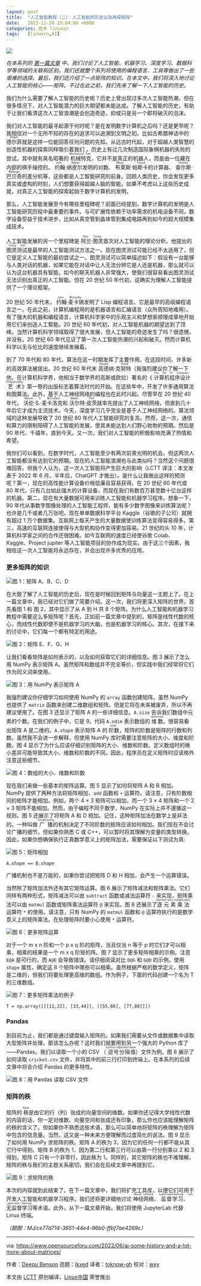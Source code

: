 ```yaml
---
layout: post
title:	"人工智能教程（二）：人工智能的历史以及再探矩阵"
date:	2023-11-20 15:04:00 +0800 
categories:	技术 linuxcn 
tags:	[linuxcn,AI]
---
```



![](/Asserts/Images/album/202311/20/150356w8cvn62a82uvgc8a.png)


*在本系列的 [第一篇文章](/article-16326-1.html) 中，我们讨论了人工智能、机器学习、深度学习、数据科学等领域的关联和区别。我们还就整个系列将使用的编程语言、工具等做出了一些艰难的选择。最后，我们还介绍了一点矩阵的知识。在本文中，我们将深入地讨论人工智能的核心——矩阵。不过在此之前，我们先来了解一下人工智能的历史。*


我们为什么需要了解人工智能的历史呢？历史上曾出现过多次人工智能热潮，但在很多情况下，对人工智能潜力的巨大期望都未能达成。了解人工智能的历史，有助于让我们看清这次人工智浪潮是会创造奇迹，抑或只是另一个即将破灭的泡沫。


我们对人工智能的最寻起源于何时呢？是在发明数字计算机之后吗？还是更早呢？我相信对一个无所不知的存在的追求可以追溯到文明之初。比如古希腊神话中的 <ruby> 德尔菲 <rt>  Delphi </rt></ruby> 就是这样一位能回答任何问题的先知。从远古时代起，对于超越人类智慧的创造性机器的探索同样吸引着我们 。历史上有过几次制造国际象棋机器的失败的尝试。其中就有臭名昭著的<ruby> 机械特克 <rt>  Mechanical Turk </rt></ruby>，它并不是真正的机器人，而是由一位藏在内部的棋手操控的。<ruby> 约翰·纳皮尔 <rt>  John Napier </rt></ruby> 发明的对数、<ruby> 布莱斯·帕斯卡 <rt>  Blaise Pascal </rt></ruby> 的计算器、<ruby> 查尔斯·巴贝奇 <rt>  Charles Babbage </rt></ruby> 的差分机等，这些都是人工智能研究的前身。回顾人类历史，你会发现更多真实或虚构的时刻，人们想要获得超越人脑的智能。如果不考虑以上这些历史成就，对真正人工智能的探索起始于数字计算机的发明。


那么，人工智能发展至今有哪些里程碑呢？前面已经提到，数字计算机的发明是人工智能研究历程中最重要的事件。与可扩展性依赖于功率需求的机电设备不同，数字设备受益于技术进步，比如从真空管到晶体管到集成电路再到如今的超大规模集成技术。


人工智能发展的另一个里程碑是 <ruby> 阿兰·图灵 <rt>  Alan Turing </rt></ruby> 首次对人工智能的理论分析。他提出的 <ruby> 图灵测试 <rt>  Turing test </rt></ruby> 是最早的人工智能测试方法之一。现在图灵测试可能已经不太适用了，但它是定义人工智能的最初尝试之一。图灵测试可以简单描述如下：假设有一台能够与人类对话的机器，如果它能在对话中让人无法分辨它是人还是机器，那么就可以认为这台机器具有智能。如今的聊天机器人非常强大，使我们很容易看出图灵测试无法识别出真正的人工智能。但在 20 世纪 50 年代初，这确实为理解人工智能提供了一个理论框架。


20 世纪 50 年代末，<ruby> 约翰·麦卡锡 <rt>  John McCarthy </rt></ruby> 发明了 Lisp 编程语言。它是最早的高级编程语言之一。在此之前，计算机编程用的是机器语言和汇编语言（众所周知地难用）。有了强大的机器和编程语言，计算机科学家中的乐观主义和梦想家顺理成章地开始用它们来创造人工智能。20 世纪 60 年代初，对人工智能机器的期望达到了顶峰。当然计算机科学领域取得了很大发展，但人工智能的奇迹发生了吗？很遗憾，并没有。20 世纪 60 年代见证了第一次人工智能热潮的兴起和破灭。然而计算机科学以无与伦比的速度继续发展着。


到了 70 年代和 80 年代，算法在这一时期发挥了主要作用。在这段时间，许多新的高效算法被提出。20 世纪 60 年代末<ruby> 高德纳·克努特 <rt>  Donald Knuth </rt></ruby>（我强烈建议你了解一下他，在计算机科学界，他相当于数学界的高斯或欧拉）著名的《<ruby> 计算机程序设计艺术 <rt>  The Art of Computer Programming </rt></ruby>》第一卷的出版标志着算法时代的开始。在这些年中，开发了许多通用算法和图算法。此外，基于人工神经网络的编程也在此时兴起。尽管早在 20 世纪 40 年代，<ruby> 沃伦·S.·麦卡洛克 <rt>  Warren S. McCulloch </rt></ruby>和<ruby> 沃尔特·皮茨 <rt>  Walter Pitts </rt></ruby> 就率先提出了人工神经网络，但直到几十年后它才成为主流技术。今天，深度学习几乎完全是基于人工神经网络的。算法领域的这种发展导致了 20 世纪 80 年代人工智能研究的复苏。然而，这一次，通信和算力的限制阻碍了人工智能的发展，使其未能达到人们野心勃勃的预期。然后是 90 年代、千禧年，直到今天。又一次，我们对人工智能的积极影响充满了热情和希望。


我你们可以看到，在数字时代，人工智能至少有两次前景光明的机会。但这两次人工智能都没有达到它的预期。现在的人工智能浪潮也与此类似吗？当然这个问题很难回答。但我个人认为，这一次人工智能将产生巨大的影响（LCTT 译注：本文发表于 2022 年 6 月，半年后，ChatGPT 才推出）。是什么让我做出这样的预测呢？第一，现在的高性能计算设备价格低廉且容易获得。在 20 世纪 60 年代或 80 年代，只有几台如此强大的计算设备，而现在我们有数百万甚至数十亿台这样的机器。第二，现在有大量数据可用来训练人工智能和机器学习程序。想象一下，90 年代从事数字图像处理的人工智能工程师，能有多少数字图像来训练算法呢？也许是几千或者几万张吧。现在单单数据科学平台 Kaggle（谷歌的子公司）就拥有超过 1 万个数据集。互联网上每天产生的大量数据使训练算法变得容易得多。第三，高速的互联网连接使得与大型机构协作变得更加容易。21 世纪的头 10 年，计算机科学家之间的合作还很困难。如今互联网的速度已经使谷歌 Colab、Kaggle、Project jupiter 等人工智能项目的协作成为现实。由于这三个因素，我相信这一次人工智能将永远存在，并会出现许多优秀的应用。


### 更多矩阵的知识


![图 1：矩阵 A、B、C、D](/Asserts/Images/album/202311/20/150448wex7wlbr7juw7ljj.jpg)


在大致了解了人工智能的历史后，现在是时候回到矩阵与向量这一主题上了。在上一篇文章中，我已经对它们做了简要介绍。这一次，我们将更深入矩阵的世界。首先看图 1 和 图 2，其中显示了从 A 到 H 共 8 个矩阵。为什么人工智能和机器学习教程中需要这么多矩阵呢？首先，正如前一篇文章中提到的，矩阵是线性代数的核心，而线性代数即使不是机器学习的大脑，也是机器学习的核心。其次，在接下来的讨论中，它们每一个都有特定的用途。


![图 2：矩阵 E、F、G、H](/Asserts/Images/album/202311/20/150448x4zv8zzccy4uvypn.jpg)


让我们看看矩阵是如何表示的，以及如何获取它们的详细信息。图 3 展示了怎么用 NumPy 表示矩阵 A。虽然矩阵和数组并不完全等价，但实践中我们经常将它们作为同义词来使用。


![图 3：用 NumPy 表示矩阵 A](/Asserts/Images/album/202311/20/150449fc894o6vfzncpjyv.jpg)


我强烈建议你仔细学习如何使用 NumPy 的 `array` 函数创建矩阵。虽然 NumPy 也提供了 `matrix` 函数来创建二维数组和矩阵。但是它将在未来被废弃，所以不再建议使用了。在图 3 还显示了矩阵 A 的一些详细信息。`A.size` 告诉我们数组中元素的个数。在我们的例子中，它是 9。代码 `A.ndim` 表示数组的 <ruby> 维数 <rt>  dimension </rt></ruby>。很容易看出矩阵 A 是二维的。`A.shape` 表示矩阵 A 的<ruby> 阶数 <rt>  order </rt></ruby>，矩阵的阶数是矩阵的行数和列数。虽然我不会进一步解释，但使用 NumPy 库时需要注意矩阵的大小、维度和阶数。图 4 显示了为什么应该仔细识别矩阵的大小、维数和阶数。定义数组时的微小差异可能导致其大小、维数和阶数的不同。因此，程序员在定义矩阵时应该格外注意这些细节。


![图 4：数组的大小、维数和阶数](/Asserts/Images/album/202311/20/150449v2t79a972a5lvi72.jpg)


现在我们来做一些基本的矩阵运算。图 5 显示了如何将矩阵 A 和 B 相加。NumPy 提供了两种方法将矩阵相加，`add` 函数和 `+` 运算符。请注意，只有阶数相同的矩阵才能相加。例如，两个 4 × 3 矩阵可以相加，而一个 3 × 4 矩阵和一个 2 × 3 矩阵不能相加。然而，由于编程不同于数学，NumPy 在实际上并不遵循这一规则。图 5 还展示了将矩阵 A 和 D 相加。记住，这种矩阵加法在数学上是非法的。一种叫做 <ruby> 广播 <rt>  broadcasting </rt></ruby> 的机制决定了不同阶数的矩阵应该如何相加。我们现在不会讨论广播的细节，但如果你熟悉 C 或 C++，可以暂时将其理解为变量的类型转换。因此，如果你想确保执行正真数学意义上的矩阵加法，需要保证以下测试为真:


![图 5：矩阵相加](/Asserts/Images/album/202311/20/150449oi98o5ce1un7eewe.jpg)



```
A.shape == B.shape

```

广播机制也不是万能的，如果你尝试把矩阵 D 和 H 相加，会产生一个运算错误。


当然除了矩阵加法外还有其它矩阵运算。图 6 展示了矩阵减法和矩阵乘法。它们同样有两种形式，矩阵减法可以由 `subtract` 函数或减法运算符 `-` 来实现，矩阵乘法可以由 `matmul` 函数或矩阵乘法运算符 `@` 来实现。图 6 还展示了 <ruby> 逐元素乘法 <rt>  element-wise multiplication </rt></ruby> 运算符 `*` 的使用。请注意，只有 NumPy 的 `matmul` 函数和 `@` 运算符执行的是数学意义上的矩阵乘法。在处理矩阵时要小心使用 `*` 运算符。


![图 6：更多矩阵运算](/Asserts/Images/album/202311/20/150449wdfjpd0yvsllpsss.jpg)


对于一个 m x n 阶和一个 p x q 阶的矩阵，当且仅当 n 等于 p 时它们才可以相乘，相乘的结果是一个 m x q 阶矩的阵。图 7 显示了更多矩阵相乘的示例。注意 `E@A` 是可行的，而 `A@E` 会导致错误。请仔细阅读对比 `D@G` 和 `G@D` 的示例。使用 `shape` 属性，确定这 8 个矩阵中哪些可以相乘。虽然根据严格的数学定义，矩阵是二维的，但我们将要处理更高维的数组。作为例子，下面的代码创建一个名为 T 的三维数组。


![图 7：更多矩阵乘法的例子](/Asserts/Images/album/202311/20/150449ku000zlu00cbuuoo.jpg)



```
T = np.array([[[11,22], [33,44]], [[55,66], [77,88]]])

```

### Pandas


到目前为止，我们都是通过键盘输入矩阵的。如果我们需要从文件或数据集中读取大型矩阵并处理，那该怎么办呢？这时我们就要用到另一个强大的 Python 库了——Pandas。我们以读取一个小的 CSV （<ruby> 逗号分隔值 <rt>  comma-separated value </rt></ruby>）文件为例。图 8 展示了如何读取 `cricket.csv` 文件，并将其中的前三行打印到终端上。在本系列的后续文章中将会介绍 Pandas 的更多特性。


![图 8：用 Pandas 读取 CSV 文件](/Asserts/Images/album/202311/20/150449uutm49qtmq29n3qt.jpg)


### 矩阵的秩


矩阵的 <ruby> 秩 <rt>  Rank </rt></ruby> 是由它的行（列）张成的向量空间的维数。如果你还记得大学线性代数的内容的话，你一定对维数、向量空间和张成还有印象，那么你也应该能理解矩阵的秩的含义了。但如果你不熟悉这些术语，那么可以简单地将矩阵的秩理解为矩阵中包含的信息量。当然，这又是一种未来方便理解而过度简化的说法。图 9 显示了如何用 NumPy 求矩阵的秩。矩阵 A 的秩为 3，因为它的任何一行都不能从其它行中得到。矩阵 B 的秩为 1，因为第二行和第三行可以由第一行分别乘以 2 和 3 得到。矩阵 C 只有一个非零行，因此秩为 1。同样的，其它矩阵的秩也不难理解。矩阵的秩与我们的主题关系密切，我们会在后续文章中再提到它。


![图 9：求矩阵的秩](/Asserts/Images/album/202311/20/150450xzhszis93uutoed1.jpg)


本次的内容就到此结束了。在下一篇文章中，我们将扩充工具库，以便它们可用于开发人工智能和机器学习程序。我们还将更详细地讨论 <ruby> 神经网络 <rt>  neural network </rt></ruby>、<ruby> 监督学习 <rt>  supervised learning </rt></ruby>、<ruby> 无监督学习 <rt>  unsupervised learning </rt></ruby> 等术语。此外，从下一篇文章开始，我们将使用 JupyterLab 代替 Linux 终端。


*（题图：MJ/ce77d714-3651-44e4-96b0-ffbf7ae4269c）*




---


via: <https://www.opensourceforu.com/2022/06/ai-some-history-and-a-lot-more-about-matrices/>


作者：[Deepu Benson](https://www.opensourceforu.com/author/deepu-benson/) 选题：[lkxed](https://github.com/lkxed) 译者：[toknow-gh](https://github.com/toknow-gh) 校对：[wxy](https://github.com/wxy)


本文由 [LCTT](https://github.com/LCTT/TranslateProject) 原创编译，[Linux中国](https://linux.cn/) 荣誉推出
